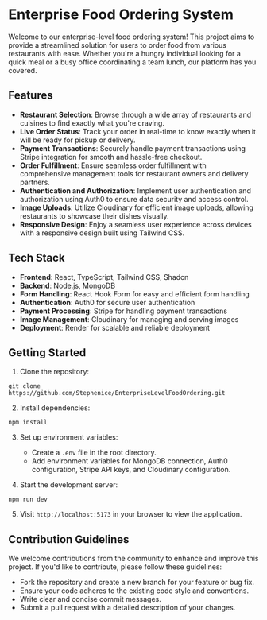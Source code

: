 # Enterprise Food Ordering System

Welcome to our enterprise-level food ordering system! This project aims to provide a streamlined solution for users to order food from various restaurants with ease. Whether you're a hungry individual looking for a quick meal or a busy office coordinating a team lunch, our platform has you covered.

## Features

- **Restaurant Selection**: Browse through a wide array of restaurants and cuisines to find exactly what you're craving.
- **Live Order Status**: Track your order in real-time to know exactly when it will be ready for pickup or delivery.
- **Payment Transactions**: Securely handle payment transactions using Stripe integration for smooth and hassle-free checkout.
- **Order Fulfillment**: Ensure seamless order fulfillment with comprehensive management tools for restaurant owners and delivery partners.
- **Authentication and Authorization**: Implement user authentication and authorization using Auth0 to ensure data security and access control.
- **Image Uploads**: Utilize Cloudinary for efficient image uploads, allowing restaurants to showcase their dishes visually.
- **Responsive Design**: Enjoy a seamless user experience across devices with a responsive design built using Tailwind CSS.

## Tech Stack

- **Frontend**: React, TypeScript, Tailwind CSS, Shadcn
- **Backend**: Node.js, MongoDB
- **Form Handling**: React Hook Form for easy and efficient form handling
- **Authentication**: Auth0 for secure user authentication
- **Payment Processing**: Stripe for handling payment transactions
- **Image Management**: Cloudinary for managing and serving images
- **Deployment**: Render for scalable and reliable deployment

## Getting Started

1. Clone the repository:

```
git clone https://github.com/Stephenice/EnterpriseLevelFoodOrdering.git
```

2. Install dependencies:

```
npm install
```

3. Set up environment variables:

   - Create a `.env` file in the root directory.
   - Add environment variables for MongoDB connection, Auth0 configuration, Stripe API keys, and Cloudinary configuration.

4. Start the development server:

```
npm run dev
```

5. Visit `http://localhost:5173` in your browser to view the application.

## Contribution Guidelines

We welcome contributions from the community to enhance and improve this project. If you'd like to contribute, please follow these guidelines:

- Fork the repository and create a new branch for your feature or bug fix.
- Ensure your code adheres to the existing code style and conventions.
- Write clear and concise commit messages.
- Submit a pull request with a detailed description of your changes.
